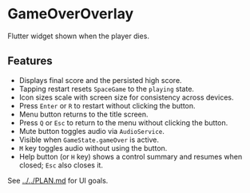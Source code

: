 # GameOverOverlay

Flutter widget shown when the player dies.

## Features

- Displays final score and the persisted high score.
- Tapping restart resets `SpaceGame` to the `playing` state.
- Icon sizes scale with screen size for consistency across devices.
- Press `Enter` or `R` to restart without clicking the button.
- Menu button returns to the title screen.
- Press `Q` or `Esc` to return to the menu without clicking the button.
- Mute button toggles audio via `AudioService`.
- Visible when `GameState.gameOver` is active.
- `M` key toggles audio without using the button.
- Help button (or `H` key) shows a control summary and resumes when closed;
  `Esc` also closes it.

See [../../PLAN.md](../../PLAN.md) for UI goals.
